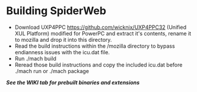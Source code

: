 # Building SpiderWeb

* Download UXP4PPC https://github.com/wicknix/UXP4PPC32 (Unified XUL Platform) modified for PowerPC and extract 
  it's contents, rename it to mozilla and drop it into this directory.
* Read the build instructions within the /mozilla directory to bypass endianness issues with the icu.dat file.
* Run ./mach build
* Reread those build instructions and copy the included icu.dat before ./mach run or ./mach package

***See the WIKI tab for prebuilt binaries and extensions***
